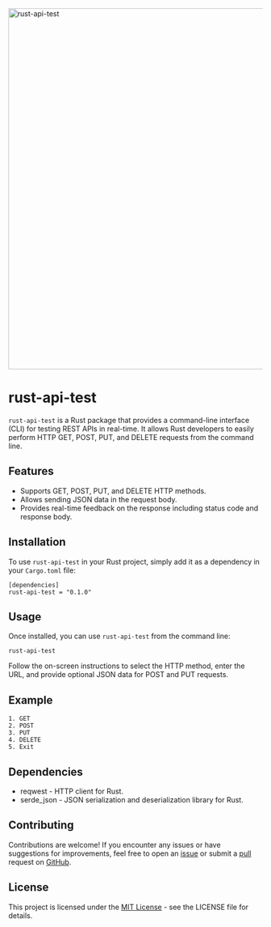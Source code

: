 
<img width="714" alt="rust-api-test" src="https://github.com/prasadjivane/rust-api-test/assets/26869583/10445b8d-7bbb-46a9-bfef-e49662a9176b">

# rust-api-test

`rust-api-test` is a Rust package that provides a command-line interface (CLI) for testing REST APIs in real-time. It allows Rust developers to easily perform HTTP GET, POST, PUT, and DELETE requests from the command line.

## Features

- Supports GET, POST, PUT, and DELETE HTTP methods.
- Allows sending JSON data in the request body.
- Provides real-time feedback on the response including status code and response body.

## Installation

To use `rust-api-test` in your Rust project, simply add it as a dependency in your `Cargo.toml` file:

```ssh
[dependencies]
rust-api-test = "0.1.0"
```

## Usage

Once installed, you can use `rust-api-test` from the command line:

```
rust-api-test
```
Follow the on-screen instructions to select the HTTP method, enter the URL, and provide optional JSON data for POST and PUT requests.

## Example

```Enter your choice:
1. GET
2. POST
3. PUT
4. DELETE
5. Exit
```
## Dependencies

-   reqwest - HTTP client for Rust.
-   serde_json - JSON serialization and deserialization library for Rust.


## Contributing

Contributions are welcome! If you encounter any issues or have suggestions for improvements, feel free to open an [issue](https://github.com/prasadjivane/rust-api-test/issues) or submit a [pull](https://github.com/prasadjivane/rust-api-test/pulls) request on [GitHub](https://github.com/prasadjivane).

## License

This project is licensed under the [MIT License](https://github.com/prasadjivane/rust-api-test?tab=MIT-1-ov-file) - see the LICENSE file for details.
